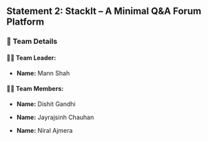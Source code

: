 ## Statement 2: StackIt – A Minimal Q&A Forum Platform

### 👥 Team Details

#### 🧑‍💼 Team Leader:
- **Name:** Mann Shah  

#### 👨‍💻 Team Members:
- **Name:** Dishit Gandhi  

- **Name:** Jayrajsinh Chauhan  

- **Name:** Niral Ajmera  
